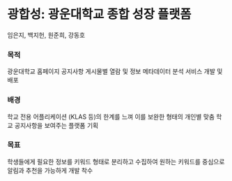# 광합성: 광운대학교 종합 성장 플랫폼
임은지, 백지헌, 원준희, 강동호

### 목적
광운대학교 홈페이지 공지사항 게시물별 열람 및 정보 메타데이터 분석 서비스 개발 및 배포

### 배경
학교 전용 어플리케이션 (KLAS 등)의 한계를 느껴 이를 보완한 형태의 개인별 맞춤 학교 공지사항을 보여주는 플랫폼 기획

### 목표
학생들에게 필요한 정보를 키워드 형태로 분리하고 수집하여 원하는 키워드를 중심으로 알림과 추천을 가능하게 개발 착수

